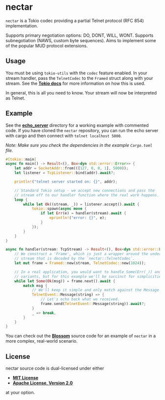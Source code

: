 # nectar

`nectar` is a Tokio codec providing a partial Telnet protocol (RFC 854)
implementation.

Supports primary negotiation options: DO, DONT, WILL, WONT. Supports
subnegotiation (NAWS, custom byte sequences). Aims to implement some of the
popular MUD protocol extensions.

## Usage

You must be using `tokio-utils` with the  `codec` feature enabled. In your
stream handler, pass the `TelnetCodec` to the `Framed` struct along with your
stream. See the **[Tokio
docs](https://docs.rs/tokio-util/latest/tokio_util/codec/struct.Framed.html)**
for more information on how this is used.

In general, this is all you need to know. Your stream will now be interpreted as
Telnet.

## Example

See the **[echo_server](/examples/echo_server)** directory for a working example
with commented code. If you have cloned the `nectar` repository,  you can run
the echo server with cargo and then connect with `telnet localhost 5000`.

*Note: Make sure you check the dependencies in the example `Cargo.toml` file.*

```rust
#[tokio::main]
async fn main() -> Result<(), Box<dyn std::error::Error>> {
    let addr = SocketAddr::from(([127, 0, 0, 1], 5000));
    let listener = TcpListener::bind(addr).await?;

    println!("telnet server started on: {}", addr);

    // Standard Tokio setup - we accept new connections and pass the
    // stream off to our handler function where the real work happens.
    loop {
        while let Ok((stream, _)) = listener.accept().await {
            tokio::spawn(async move {
                if let Err(e) = handler(stream).await {
                    eprintln!("error: {}", e);
                }
            });
        }
    }
}

async fn handler(stream: TcpStream) -> Result<(), Box<dyn std::error::Error>> {
    // We construct a 'Frame', which is just a wrapper around the underlying
    // stream that is decoded by the `nectar::TelnetCodec`.
    let mut frame = Framed::new(stream, TelnetCodec::new(1024));

    // In a real application, you would want to handle Some(Err(_)) and None
    // variants, but for this example we'll be succinct for simplicities sake.
    while let Some(Ok(msg)) = frame.next().await {
        match msg {
            // We'll keep it simple and only match against the Message event.
            TelnetEvent::Message(string) => {
                // Let's echo back what we received.
                frame.send(TelnetEvent::Message(string)).await?;
            }
            _ => break,
        }
    }
}
```

You can check out the **[Blossom](https://github.com/robertwayne/blossom)**
source code for an example of `nectar` in a more complex, real-world scenario.

## License

nectar source code is dual-licensed under either

- **[MIT License](/docs/LICENSE-MIT)**
- **[Apache License, Version 2.0](/docs/LICENSE-APACHE)**

at your option.
